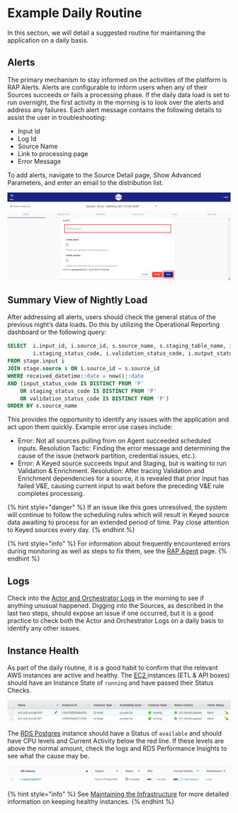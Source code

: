 # Example Daily Routine

In this section, we will detail a suggested routine for maintaining the application on a daily basis. 

## Alerts

The primary mechanism to stay informed on the activities of the platform is RAP Alerts. Alerts are configurable to inform users when any of their Sources succeeds or fails a processing phase. If the daily data load is set to run overnight, the first activity in the morning is to look over the alerts and address any failures. Each alert message contains the following details to assist the user in troubleshooting:

* Input Id
* Log Id
* Source Name
* Link to processing page
* Error Message

To add alerts, navigate to the Source Detail page, Show Advanced Parameters, and enter an email to the distribution list.

![Add an Email to the Distribution List](../../.gitbook/assets/image%20%28191%29.png)

## Summary View of Nightly Load

After addressing all alerts, users should check the general status of the previous night’s data loads. Do this by utilizing the Operational Reporting dashboard or the following query:

```sql
SELECT  i.input_id, i.source_id, s.source_name, s.staging_table_name, i.input_status_code, 
        i.staging_status_code, i.validation_status_code, i.output_status_code, *
FROM stage.input i
JOIN stage.source s ON i.source_id = s.source_id
WHERE received_datetime::date = now()::date
AND (input_status_code IS DISTINCT FROM 'P' 
    OR staging_status_code IS DISTINCT FROM 'P' 
    OR validation_status_code IS DISTINCT FROM 'P')
ORDER BY s.source_name
```

This provides the opportunity to identify any issues with the application and act upon them quickly. Example error use cases include:

* Error: Not all sources pulling from on Agent succeeded scheduled inputs.  Resolution Tactic: Finding the error message and determining the cause of the issue \(network partition, credential issues, etc.\).
* Error: A Keyed source succeeds Input and Staging, but is waiting to run Validation & Enrichment. Resolution: After tracing Validation and Enrichment dependencies for a source, it is revealed that prior input has failed V&E, causing current input to wait before the preceding V&E rule completes processing.

{% hint style="danger" %}
If an issue like this goes unresolved, the system will continue to follow the scheduling rules which will result in Keyed source data awaiting to process for an extended period of time. Pay close attention to Keyed sources every day.
{% endhint %}

{% hint style="info" %}
For information about frequently encountered errors during monitoring as well as steps to fix them, see the [RAP Agent](rap-agent.md) page.
{% endhint %}

## Logs

Check into the [Actor and Orchestrator Logs](checking-logs.md) in the morning to see if anything unusual happened. Digging into the Sources, as described in the last two steps, should expose an issue if one occurred, but it is a good practice to check both the Actor and Orchestrator Logs on a daily basis to identify any other issues.

## Instance Health

As part of the daily routine, it is a good habit to confirm that the relevant AWS instances are active and healthy. The [EC2 ](../maintaining-the-infrastructure/aws/ec2.md)instances \(ETL & API boxes\) should have an Instance State of `running` and have passed their Status Checks.

![Healthy EC2 Instances](../../.gitbook/assets/13.png)

The [RDS Postgres](../maintaining-the-infrastructure/postgres.md) instance should have a Status of `available` and should have CPU levels and Current Activity below the red line. If these levels are above the normal amount, check the logs and RDS Performance Insights to see what the cause may be.

![Healthy RDS  Postgres Instance](../../.gitbook/assets/14%20%281%29.png)

{% hint style="info" %}
See [Maintaining the Infrastructure](../maintaining-the-infrastructure/) for more detailed information on keeping healthy instances.
{% endhint %}

